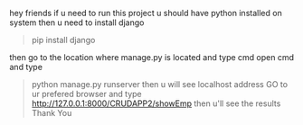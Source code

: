 hey friends
if u need to run this project
u should have python installed on system
then u need to install django
>pip install django

then go to the location where manage.py is located
and type cmd
open cmd and type 
>python manage.py runserver
then u will see localhost address
GO to ur prefered browser and type
>http://127.0.0.1:8000/CRUDAPP2/showEmp
then u'll see the results
Thank You
